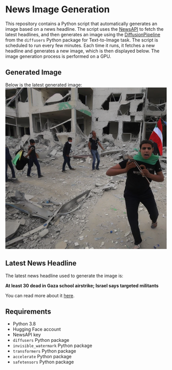 # News Image Generation
This repository contains a Python script that automatically generates an image based on a news headline. The script uses the [NewsAPI](https://newsapi.org/) to fetch the latest headlines, and then generates an image using the [DiffusionPipeline](https://github.com/huggingface/diffusers) from the `diffusers` Python package for Text-to-Image task.
The script is scheduled to run every few minutes. Each time it runs, it fetches a new headline and generates a new image, which is then displayed below. The image generation process is performed on a GPU.

## Generated Image
Below is the latest generated image:
![Generated Image](image.png)

## Latest News Headline
The latest news headline used to generate the image is:

**At least 30 dead in Gaza school airstrike; Israel says targeted militants**

You can read more about it [here](https://news.google.com/rss/articles/CBMibWh0dHBzOi8vd3d3LmNuYmMuY29tLzIwMjQvMDcvMjgvYXQtbGVhc3QtMzAtZGVhZC1pbi1nYXphLXNjaG9vbC1haXJzdHJpa2UtaXNyYWVsLXNheXMtdGFyZ2V0ZWQtbWlsaXRhbnRzLmh0bWzSAXFodHRwczovL3d3dy5jbmJjLmNvbS9hbXAvMjAyNC8wNy8yOC9hdC1sZWFzdC0zMC1kZWFkLWluLWdhemEtc2Nob29sLWFpcnN0cmlrZS1pc3JhZWwtc2F5cy10YXJnZXRlZC1taWxpdGFudHMuaHRtbA?oc=5).

## Requirements
- Python 3.8
- Hugging Face account
- NewsAPI key
- `diffusers` Python package
- `invisible_watermark` Python package
- `transformers` Python package
- `accelerate` Python package
- `safetensors` Python package
